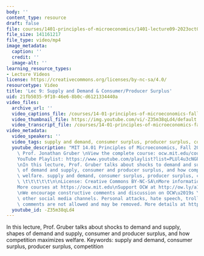 ```yaml
---
body: ''
content_type: resource
draft: false
file: courses/1401-principles-of-microeconomics/1401-lecture09-2023oct04_360p_16_9.mp4
file_size: 141161217
file_type: video/mp4
image_metadata:
  caption: ''
  credit: ''
  image-alt: ''
learning_resource_types:
- Lecture Videos
license: https://creativecommons.org/licenses/by-nc-sa/4.0/
resourcetype: Video
title: 'Lec 9: Supply and Demand & Consumer/Producer Surplus'
uid: 21fb5035-9f10-46e6-8b0c-d6121334440a
video_files:
  archive_url: ''
  video_captions_file: /courses/14-01-principles-of-microeconomics-fall-2023/1FpshsWObLbHaOCGWL32kg0JTpH-B8q7x_transcript.webvtt
  video_thumbnail_file: https://img.youtube.com/vi/-Z35m38qLd4/default.jpg
  video_transcript_file: /courses/14-01-principles-of-microeconomics-fall-2023/1FpshsWObLbHaOCGWL32kg0JTpH-B8q7x_transcript.pdf
video_metadata:
  video_speakers: ''
  video_tags: supply and demand, consumer surplus, producer surplus, competition
  youtube_description: "MIT 14.01 Principles of Microeconomics, Fall 2023 \nInstructor:\
    \ Prof. Jonathan Gruber \nView the complete course: ocw.mit.edu/courses/14-01-principles-of-microeconomics-spring-2023/\n\
    YouTube Playlist: https://www.youtube.com/playlist?list=PLUl4u3cNGP60V7HxLYRaJMbFzP77bzEjb\n\
    \nIn this lecture, Prof. Gruber talks about shocks to demand and supply, shapes\
    \ of demand and supply, consumer and producer surplus, and how competition maximizes\
    \ welfare. supply and demand, consumer surplus, producer surplus, competition\
    \ \t\t\t\t\t\n\nLicense: Creative Commons BY-NC-SA\nMore information at https://ocw.mit.edu/terms\n\
    More courses at https://ocw.mit.edu\nSupport OCW at http://ow.ly/a1If50zVRlQ\n\
    \nWe encourage constructive comments and discussion on OCW\u2019s YouTube and\
    \ other social media channels. Personal attacks, hate speech, trolling, and inappropriate\
    \ comments are not allowed and may be removed. More details at https://ocw.mit.edu/comments."
  youtube_id: -Z35m38qLd4
---
```

In this lecture, Prof. Gruber talks about shocks to demand and supply, shapes of demand and supply, consumer and producer surplus, and how competition maximizes welfare. Keywords: supply and demand, consumer surplus, producer surplus, competition